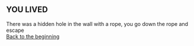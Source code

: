 ## YOU LIVED 
There was a hidden hole in the wall with a rope, you go down the rope and escape   
[Back to the beginning](Start.md)